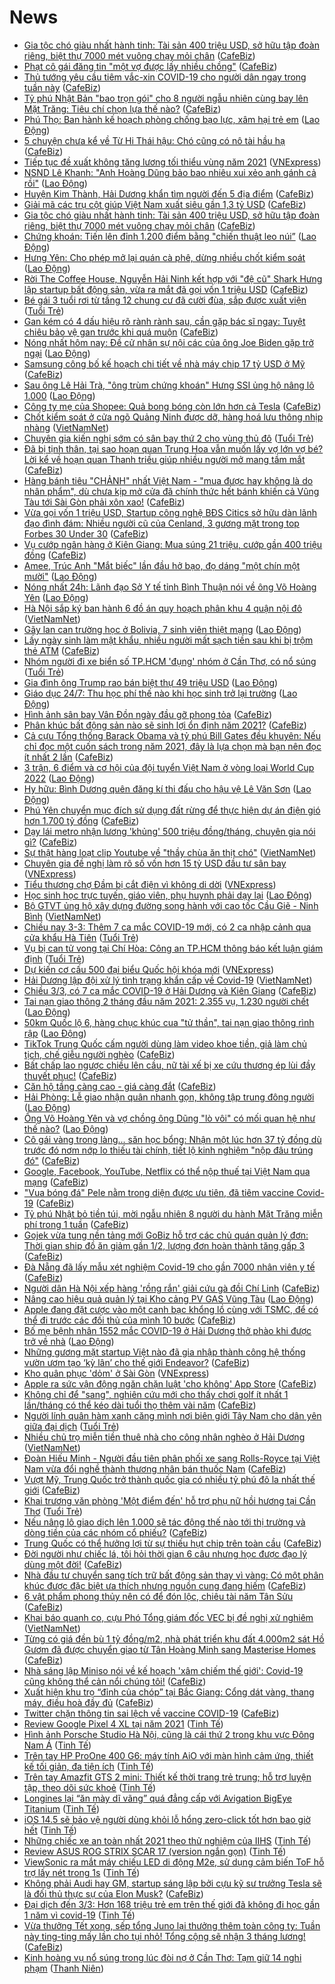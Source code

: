# News

- [Gia tộc chó giàu nhất hành tinh: Tài sản 400 triệu USD, sở hữu tập đoàn riêng, biệt thự 7000 mét vuông chạy mỏi chân](https://cafebiz.vn/gia-toc-cho-giau-nhat-hanh-tinh-tai-san-400-trieu-usd-so-huu-tap-doan-rieng-biet-thu-7000-met-vuong-chay-moi-chan-202103032115068.chn) ([CafeBiz](https://cafebiz.vn))
- [Phạt cô gái đăng tin "một vợ được lấy nhiều chồng"](https://cafebiz.vn/phat-co-gai-dang-tin-mot-vo-duoc-lay-nhieu-chong-20210303215036449.chn) ([CafeBiz](https://cafebiz.vn))
- [Thủ tướng yêu cầu tiêm vắc-xin COVID-19 cho người dân ngay trong tuần này](https://cafebiz.vn/thu-tuong-yeu-cau-tiem-vac-xin-covid-19-cho-nguoi-dan-ngay-trong-tuan-nay-20210303213326951.chn) ([CafeBiz](https://cafebiz.vn))
- [Tỷ phú Nhật Bản "bao trọn gói" cho 8 người ngẫu nhiên cùng bay lên Mặt Trăng: Tiêu chí chọn lựa thế nào?](https://cafebiz.vn/ty-phu-nhat-ban-bao-tron-goi-cho-8-nguoi-ngau-nhien-cung-bay-len-mat-trang-tieu-chi-chon-lua-the-nao-20210303211714315.chn) ([CafeBiz](https://cafebiz.vn))
- [Phú Thọ: Ban hành kế hoạch phòng chống bạo lực, xâm hại trẻ em](https://laodong.vn/giao-duc/phu-tho-ban-hanh-ke-hoach-phong-chong-bao-luc-xam-hai-tre-em-885538.ldo) ([Lao Động](https://laodong.vn))
- [5 chuyện chưa kể về Từ Hi Thái hậu: Chó cũng có nô tài hầu hạ](https://cafebiz.vn/5-chuyen-chua-ke-ve-tu-hi-thai-hau-cho-cung-co-no-tai-hau-ha-20210303211240595.chn) ([CafeBiz](https://cafebiz.vn))
- [Tiếp tục đề xuất không tăng lương tối thiểu vùng năm 2021](https://vnexpress.net/tiep-tuc-de-xuat-khong-tang-luong-toi-thieu-vung-nam-2021-4243125.html) ([VNExpress](https://vnexpress.net))
- [NSND Lê Khanh: &quot;Anh Hoàng Dũng bảo bao nhiêu xui xẻo anh gánh cả rồi&quot;](https://laodong.vn/van-hoa/nsnd-le-khanh-anh-hoang-dung-bao-bao-nhieu-xui-xeo-anh-ganh-ca-roi-885494.ldo) ([Lao Động](https://laodong.vn))
- [Huyện Kim Thành, Hải Dương khẩn tìm người đến 5 địa điểm](https://cafebiz.vn/huyen-kim-thanh-hai-duong-khan-tim-nguoi-den-5-dia-diem-20210303212435962.chn) ([CafeBiz](https://cafebiz.vn))
- [Giải mã các trụ cột giúp Việt Nam xuất siêu gần 1,3 tỷ USD](https://cafebiz.vn/giai-ma-cac-tru-cot-giup-viet-nam-xuat-sieu-gan-13-ty-usd-20210303211913061.chn) ([CafeBiz](https://cafebiz.vn))
- [Gia tộc chó giàu nhất hành tinh: Tài sản 400 triệu USD, sở hữu tập đoàn riêng, biệt thự 7000 mét vuông chạy mỏi chân](https://cafebiz.vn/gia-toc-cho-giau-nhat-hanh-tinh-tai-san-400-trieu-usd-so-huu-tap-doan-rieng-biet-thu-7000-met-vuong-chay-moi-chan-20210303211327239.chn) ([CafeBiz](https://cafebiz.vn))
- [Chứng khoán: Tiến lên đỉnh 1.200 điểm bằng &quot;chiến thuật leo núi”](https://laodong.vn/kinh-te/chung-khoan-tien-len-dinh-1200-diem-bang-chien-thuat-leo-nui-885533.ldo) ([Lao Động](https://laodong.vn))
- [Hưng Yên: Cho phép mở lại quán cà phê, dừng nhiều chốt kiểm soát](https://laodong.vn/xa-hoi/hung-yen-cho-phep-mo-lai-quan-ca-phe-dung-nhieu-chot-kiem-soat-885543.ldo) ([Lao Động](https://laodong.vn))
- [Rời The Coffee House, Nguyễn Hải Ninh kết hợp với "đệ cũ" Shark Hưng lập startup bất động sản, vừa ra mắt đã gọi vốn 1 triệu USD](https://cafebiz.vn/roi-the-coffee-house-nguyen-hai-ninh-ket-hop-voi-de-cu-shark-hung-lap-startup-bat-dong-san-vua-ra-mat-da-goi-von-1-trieu-usd-20210303210923034.chn) ([CafeBiz](https://cafebiz.vn))
- [Bé gái 3 tuổi rơi từ tầng 12 chung cư đã cười đùa, sắp được xuất viện](https://tuoitre.vn/be-gai-3-tuoi-roi-tu-tang-12-chung-cu-da-cuoi-dua-sap-duoc-xuat-vien-20210303201012996.htm) ([Tuổi Trẻ](https://tuoitre.vn))
- [Gan kém có 4 dấu hiệu rõ rành rành sau, cần gặp bác sĩ ngay: Tuyệt chiêu bảo vệ gan trước khi quá muộn](https://cafebiz.vn/gan-kem-co-4-dau-hieu-ro-ranh-ranh-sau-can-gap-bac-si-ngay-tuyet-chieu-bao-ve-gan-truoc-khi-qua-muon-20210303174825.chn) ([CafeBiz](https://cafebiz.vn))
- [Nóng nhất hôm nay: Đề cử nhân sự nội các của ông Joe Biden gặp trở ngại](https://laodong.vn/video-the-gioi/nong-nhat-hom-nay-de-cu-nhan-su-noi-cac-cua-ong-joe-biden-gap-tro-ngai-885505.ldo) ([Lao Động](https://laodong.vn))
- [Samsung công bố kế hoạch chi tiết về nhà máy chip 17 tỷ USD ở Mỹ](https://cafebiz.vn/samsung-cong-bo-ke-hoach-chi-tiet-ve-nha-may-chip-17-ty-usd-o-my-20210303204611026.chn) ([CafeBiz](https://cafebiz.vn))
- [Sau ông Lê Hải Trà, &quot;ông trùm chứng khoán&quot; Hưng SSI ủng hộ nâng lô 1.000](https://laodong.vn/kinh-te/sau-ong-le-hai-tra-ong-trum-chung-khoan-hung-ssi-ung-ho-nang-lo-1000-885429.ldo) ([Lao Động](https://laodong.vn))
- [Công ty mẹ của Shopee: Quả bong bóng còn lớn hơn cả Tesla](https://cafebiz.vn/cong-ty-me-cua-shopee-qua-bong-bong-con-lon-hon-ca-tesla-20210303200844266.chn) ([CafeBiz](https://cafebiz.vn))
- [Chốt kiểm soát ở cửa ngõ Quảng Ninh được dỡ, hàng hoá lưu thông nhịp nhàng](http://vietnamnet.vn/vn/thoi-su/chot-kiem-soat-o-cua-ngo-quang-ninh-duoc-do-hang-hoa-luu-thong-nhip-nhang-717020.html) ([VietNamNet](https://vietnamnet.vn))
- [Chuyên gia kiến nghị sớm có sân bay thứ 2 cho vùng thủ đô](https://tuoitre.vn/chuyen-gia-kien-nghi-som-co-san-bay-thu-2-cho-vung-thu-do-20210303173604754.htm) ([Tuổi Trẻ](https://tuoitre.vn))
- [Đã bị tịnh thân, tại sao hoạn quan Trung Hoa vẫn muốn lấy vợ lớn vợ bé? Lời kể về hoạn quan Thanh triều giúp nhiều người mở mang tầm mắt](https://cafebiz.vn/da-bi-tinh-than-tai-sao-hoan-quan-trung-hoa-van-muon-lay-vo-lon-vo-be-loi-ke-ve-hoan-quan-thanh-trieu-giup-nhieu-nguoi-mo-mang-tam-mat-20210303173656499.chn) ([CafeBiz](https://cafebiz.vn))
- [Hàng bánh tiêu "CHẢNH" nhất Việt Nam - "mua được hay không là do nhân phẩm", dù chưa kịp mở cửa đã chính thức hết bánh khiến cả Vũng Tàu tới Sài Gòn phải xôn xao!](https://cafebiz.vn/hang-banh-tieu-chanh-nhat-viet-nam-mua-duoc-hay-khong-la-do-nhan-pham-du-chua-kip-mo-cua-da-chinh-thuc-het-banh-khien-ca-vung-tau-toi-sai-gon-phai-xon-xao-20210303200706109.chn) ([CafeBiz](https://cafebiz.vn))
- [Vừa gọi vốn 1 triệu USD, Startup công nghệ BĐS Citics sở hữu dàn lãnh đạo đình đám: Nhiều người cũ của Cenland, 3 gương mặt trong top Forbes 30 Under 30](https://cafebiz.vn/vua-goi-von-1-trieu-usd-startup-cong-nghe-bds-citics-so-huu-dan-lanh-dao-dinh-dam-nhieu-nguoi-cu-cua-cenland-3-guong-mat-trong-top-forbes-30-under-30-20210303200354532.chn) ([CafeBiz](https://cafebiz.vn))
- [Vụ cướp ngân hàng ở Kiên Giang: Mua súng 21 triệu, cướp gần 400 triệu đồng](https://cafebiz.vn/vu-cuop-ngan-hang-o-kien-giang-mua-sung-21-trieu-cuop-gan-400-trieu-dong-20210303175034574.chn) ([CafeBiz](https://cafebiz.vn))
- [Amee, Trúc Anh &quot;Mắt biếc&quot; lần đầu hở bạo, đọ dáng &quot;một chín một mười&quot;](https://laodong.vn/photo/amee-truc-anh-mat-biec-lan-dau-ho-bao-do-dang-mot-chin-mot-muoi-885233.ldo) ([Lao Động](https://laodong.vn))
- [Nóng nhất 24h: Lãnh đạo Sở Y tế tỉnh Bình Thuận nói về ông Võ Hoàng Yên](https://laodong.vn/video-thoi-su/nong-nhat-24h-lanh-dao-so-y-te-tinh-binh-thuan-noi-ve-ong-vo-hoang-yen-885487.ldo) ([Lao Động](https://laodong.vn))
- [Hà Nội sắp ký ban hành 6 đồ án quy hoạch phân khu 4 quận nội đô](http://vietnamnet.vn/vn/thoi-su/ha-noi-sap-ky-ban-hanh-6-do-an-quy-hoach-phan-khu-4-quan-noi-do-717018.html) ([VietNamNet](https://vietnamnet.vn))
- [Gãy lan can trường học ở Bolivia, 7 sinh viên thiệt mạng](https://laodong.vn/the-gioi/gay-lan-can-truong-hoc-o-bolivia-7-sinh-vien-thiet-mang-885531.ldo) ([Lao Động](https://laodong.vn))
- [Lấy ngày sinh làm mật khẩu, nhiều người mất sạch tiền sau khi bị trộm thẻ ATM](https://cafebiz.vn/lay-ngay-sinh-lam-mat-khau-nhieu-nguoi-mat-sach-tien-sau-khi-bi-trom-the-atm-20210303174750089.chn) ([CafeBiz](https://cafebiz.vn))
- [Nhóm người đi xe biển số TP.HCM 'đụng' nhóm ở Cần Thơ, có nổ súng](https://tuoitre.vn/nhom-nguoi-di-xe-bien-so-tp-hcm-dung-nhom-o-can-tho-co-no-sung-20210303192416812.htm) ([Tuổi Trẻ](https://tuoitre.vn))
- [Gia đình ông Trump rao bán biệt thự 49 triệu USD](https://laodong.vn/the-gioi/gia-dinh-ong-trump-rao-ban-biet-thu-49-trieu-usd-885528.ldo) ([Lao Động](https://laodong.vn))
- [Giáo dục 24/7: Thu học phí thế nào khi học sinh trở lại trường](https://laodong.vn/video/giao-duc-247-thu-hoc-phi-the-nao-khi-hoc-sinh-tro-lai-truong-885514.ldo) ([Lao Động](https://laodong.vn))
- [Hình ảnh sân bay Vân Đồn ngày đầu gỡ phong tỏa](https://cafebiz.vn/hinh-anh-san-bay-van-don-ngay-dau-go-phong-toa-2021030317422352.chn) ([CafeBiz](https://cafebiz.vn))
- [Phân khúc bất động sản nào sẽ sinh lợi ổn định năm 2021?](https://cafebiz.vn/phan-khuc-bat-dong-san-nao-se-sinh-loi-on-dinh-nam-2021-20210303173040769.chn) ([CafeBiz](https://cafebiz.vn))
- [Cả cựu Tổng thống Barack Obama và tỷ phú Bill Gates đều khuyên: Nếu chỉ đọc một cuốn sách trong năm 2021, đây là lựa chọn mà bạn nên đọc ít nhất 2 lần](https://cafebiz.vn/ca-cuu-tong-thong-barack-obama-va-ty-phu-bill-gates-deu-khuyen-neu-chi-doc-mot-cuon-sach-trong-nam-2021-day-la-lua-chon-ma-ban-nen-doc-it-nhat-2-lan-20210303171804074.chn) ([CafeBiz](https://cafebiz.vn))
- [3 trận, 6 điểm và cơ hội của đội tuyển Việt Nam ở vòng loại World Cup 2022](https://laodong.vn/bong-da/3-tran-6-diem-va-co-hoi-cua-doi-tuyen-viet-nam-o-vong-loai-world-cup-2022-885426.ldo) ([Lao Động](https://laodong.vn))
- [Hy hữu: Bình Dương quên đăng kí thi đấu cho hậu vệ Lê Văn Sơn](https://laodong.vn/bong-da/hy-huu-binh-duong-quen-dang-ki-thi-dau-cho-hau-ve-le-van-son-885512.ldo) ([Lao Động](https://laodong.vn))
- [Phú Yên chuyển mục đích sử dụng đất rừng để thực hiện dự án điện gió hơn 1.700 tỷ đồng](https://cafebiz.vn/phu-yen-chuyen-muc-dich-su-dung-dat-rung-de-thuc-hien-du-an-dien-gio-hon-1700-ty-dong-2021030317282422.chn) ([CafeBiz](https://cafebiz.vn))
- [Dạy lái metro nhận lương 'khủng' 500 triệu đồng/tháng, chuyên gia nói gì?](https://cafebiz.vn/day-lai-metro-nhan-luong-khung-500-trieu-dong-thang-chuyen-gia-noi-gi-20210303172712959.chn) ([CafeBiz](https://cafebiz.vn))
- [Sự thật hàng loạt clip Youtube về "thầy chùa ăn thịt chó"](http://vietnamnet.vn/vn/thoi-su/su-that-hang-loat-clip-youtube-ve-thay-chua-an-thit-cho-717012.html) ([VietNamNet](https://vietnamnet.vn))
- [Chuyên gia đề nghị làm rõ số vốn hơn 15 tỷ USD đầu tư sân bay](https://vnexpress.net/chuyen-gia-de-nghi-lam-ro-so-von-hon-15-ty-usd-dau-tu-san-bay-4242910.html) ([VNExpress](https://vnexpress.net))
- [Tiểu thương chợ Đầm bị cắt điện vì không di dời](https://vnexpress.net/tieu-thuong-cho-dam-bi-cat-dien-vi-khong-di-doi-4242949.html) ([VNExpress](https://vnexpress.net))
- [Học sinh học trực tuyến, giáo viên, phụ huynh phải dạy lại](https://laodong.vn/video/hoc-sinh-hoc-truc-tuyen-giao-vien-phu-huynh-phai-day-lai-885279.ldo) ([Lao Động](https://laodong.vn))
- [Bộ GTVT ủng hộ xây dựng đường song hành với cao tốc Cầu Giẽ - Ninh Bình](http://vietnamnet.vn/vn/thoi-su/an-toan-giao-thong/bo-gtvt-ung-ho-xay-dung-duong-song-hanh-voi-cao-toc-cau-gie-ninh-binh-717008.html) ([VietNamNet](https://vietnamnet.vn))
- [Chiều nay 3-3: Thêm 7 ca mắc COVID-19 mới, có 2 ca nhập cảnh qua cửa khẩu Hà Tiên](https://tuoitre.vn/chieu-nay-3-3-them-7-ca-mac-covid-19-moi-co-2-ca-nhap-canh-qua-cua-khau-ha-tien-20210303180815093.htm) ([Tuổi Trẻ](https://tuoitre.vn))
- [Vụ bị can tử vong tại Chí Hòa: Công an TP.HCM thông báo kết luận giám định](https://tuoitre.vn/vu-bi-can-tu-vong-tai-chi-hoa-cong-an-tp-hcm-thong-bao-ket-luan-giam-dinh-20210303174802139.htm) ([Tuổi Trẻ](https://tuoitre.vn))
- [Dự kiến cơ cấu 500 đại biểu Quốc hội khóa mới](https://vnexpress.net/du-kien-co-cau-500-dai-bieu-quoc-hoi-khoa-moi-4241907.html) ([VNExpress](https://vnexpress.net))
- [Hải Dương lập đội xử lý tình trạng khẩn cấp về Covid-19](http://vietnamnet.vn/vn/thoi-su/ha-i-duong-lap-doi-xu-ly-tinh-trang-khan-cap-ve-covid-19-717002.html) ([VietNamNet](https://vietnamnet.vn))
- [Chiều 3/3, có 7 ca mắc COVID-19 ở Hải Dương và Kiên Giang](https://cafebiz.vn/chieu-3-3-co-7-ca-mac-covid-19-o-hai-duong-va-kien-giang-20210303180040061.chn) ([CafeBiz](https://cafebiz.vn))
- [Tai nạn giao thông 2 tháng đầu năm 2021: 2.355 vụ, 1.230 người chết](https://laodong.vn/infographic/tai-nan-giao-thong-2-thang-dau-nam-2021-2355-vu-1230-nguoi-chet-885373.ldo) ([Lao Động](https://laodong.vn))
- [50km Quốc lộ 6, hàng chục khúc cua &quot;tử thần&quot;, tai nạn giao thông rình rập](https://laodong.vn/video/50km-quoc-lo-6-hang-chuc-khuc-cua-tu-than-tai-nan-giao-thong-rinh-rap-885285.ldo) ([Lao Động](https://laodong.vn))
- [TikTok Trung Quốc cấm người dùng làm video khoe tiền, giả làm chủ tịch, chế giễu người nghèo](https://cafebiz.vn/tiktok-trung-quoc-cam-nguoi-dung-lam-video-khoe-tien-gia-lam-chu-tich-che-gieu-nguoi-ngheo-20210303153339092.chn) ([CafeBiz](https://cafebiz.vn))
- [Bất chấp lao ngược chiều lên cầu, nữ tài xế bị xe cứu thương ép lùi đầy thuyết phục!](https://cafebiz.vn/bat-chap-lao-nguoc-chieu-len-cau-nu-tai-xe-bi-xe-cuu-thuong-ep-lui-day-thuyet-phuc-20210303173222147.chn) ([CafeBiz](https://cafebiz.vn))
- [Căn hộ tầng càng cao - giá càng đắt](https://cafebiz.vn/can-ho-tang-cang-cao-gia-cang-dat-20210303095738323.chn) ([CafeBiz](https://cafebiz.vn))
- [Hải Phòng: Lễ giao nhận quân nhanh gọn, không tập trung đông người](https://laodong.vn/video/hai-phong-le-giao-nhan-quan-nhanh-gon-khong-tap-trung-dong-nguoi-885305.ldo) ([Lao Động](https://laodong.vn))
- [Ông Võ Hoàng Yên và vợ chồng ông Dũng &quot;lò vôi&quot; có mối quan hệ như thế nào?](https://laodong.vn/video/ong-vo-hoang-yen-va-vo-chong-ong-dung-lo-voi-co-moi-quan-he-nhu-the-nao-885314.ldo) ([Lao Động](https://laodong.vn))
- [Cô gái vàng trong làng... săn học bổng: Nhận một lúc hơn 37 tỷ đồng dù trước đó nơm nớp lo thiếu tài chính, tiết lộ kinh nghiệm "nộp đâu trúng đó"](https://cafebiz.vn/co-gai-vang-trong-lang-san-hoc-bong-nhan-mot-luc-hon-37-ty-dong-du-truoc-do-nom-nop-lo-thieu-tai-chinh-tiet-lo-kinh-nghiem-nop-dau-trung-do-20210303172106918.chn) ([CafeBiz](https://cafebiz.vn))
- [Google, Facebook, YouTube, Netflix có thể nộp thuế tại Việt Nam qua mạng](https://cafebiz.vn/google-facebook-youtube-netflix-co-the-nop-thue-tai-viet-nam-qua-mang-20210303172040537.chn) ([CafeBiz](https://cafebiz.vn))
- ["Vua bóng đá" Pele nằm trong diện được ưu tiên, đã tiêm vaccine Covid-19](https://cafebiz.vn/vua-bong-da-pele-nam-trong-dien-duoc-uu-tien-da-tiem-vaccine-covid-19-20210303171130149.chn) ([CafeBiz](https://cafebiz.vn))
- [Tỷ phú Nhật bỏ tiền túi, mời ngẫu nhiên 8 người du hành Mặt Trăng miễn phí trong 1 tuần](https://cafebiz.vn/ty-phu-nhat-bo-tien-tui-moi-ngau-nhien-8-nguoi-du-hanh-mat-trang-mien-phi-trong-1-tuan-20210303153205818.chn) ([CafeBiz](https://cafebiz.vn))
- [Gojek vừa tung nền tảng mới GoBiz hỗ trợ các chủ quán quản lý đơn: Thời gian ship đồ ăn giảm gần 1/2, lượng đơn hoàn thành tăng gấp 3](https://cafebiz.vn/gojek-vua-tung-nen-tang-moi-gobiz-ho-tro-cac-chu-quan-quan-ly-don-thoi-gian-ship-do-an-giam-gan-1-2-luong-don-hoan-thanh-tang-gap-3-20210303162555509.chn) ([CafeBiz](https://cafebiz.vn))
- [Đà Nẵng đã lấy mẫu xét nghiệm Covid-19 cho gần 7000 nhân viên y tế](https://cafebiz.vn/da-nang-da-lay-mau-xet-nghiem-covid-19-cho-gan-7000-nhan-vien-y-te-20210303164326012.chn) ([CafeBiz](https://cafebiz.vn))
- [Người dân Hà Nội xếp hàng 'rồng rắn' giải cứu gà đồi Chí Linh](https://cafebiz.vn/nguoi-dan-ha-noi-xep-hang-rong-ran-giai-cuu-ga-doi-chi-linh-20210303164221623.chn) ([CafeBiz](https://cafebiz.vn))
- [Nâng cao hiệu quả quản lý tại Kho cảng PV GAS Vũng Tàu](https://laodong.vn/thong-tin-doanh-nghiep/nang-cao-hieu-qua-quan-ly-tai-kho-cang-pv-gas-vung-tau-885384.ldo) ([Lao Động](https://laodong.vn))
- [Apple đang đặt cược vào một canh bạc khổng lồ cùng với TSMC, để có thể đi trước các đối thủ của mình 10 bước](https://cafebiz.vn/apple-dang-dat-cuoc-vao-mot-canh-bac-khong-lo-cung-voi-tsmc-de-co-the-di-truoc-cac-doi-thu-cua-minh-10-buoc-20210303152955363.chn) ([CafeBiz](https://cafebiz.vn))
- [Bố mẹ bệnh nhân 1552 mắc COVID-19 ở Hải Dương thở phào khi được trở về nhà](https://laodong.vn/video/bo-me-benh-nhan-1552-mac-covid-19-o-hai-duong-tho-phao-khi-duoc-tro-ve-nha-885352.ldo) ([Lao Động](https://laodong.vn))
- [Những gương mặt startup Việt nào đã gia nhập thành công hệ thống vườn ươm tạo ‘kỳ lân’ cho thế giới Endeavor?](https://cafebiz.vn/nhung-guong-mat-startup-viet-nao-da-gia-nhap-thanh-cong-he-thong-vuon-uom-tao-ky-lan-cho-the-gioi-endeavor-20210303152359675.chn) ([CafeBiz](https://cafebiz.vn))
- [Kho quân phục 'dỏm' ở Sài Gòn](https://vnexpress.net/kho-quan-phuc-dom-o-sai-gon-4243003.html) ([VNExpress](https://vnexpress.net))
- [Apple ra sức vận động ngăn chặn luật 'cho không' App Store](https://cafebiz.vn/apple-ra-suc-van-dong-ngan-chan-luat-cho-khong-app-store-20210303140055233.chn) ([CafeBiz](https://cafebiz.vn))
- [Không chỉ để "sang", nghiên cứu mới cho thấy chơi golf ít nhất 1 lần/tháng có thể kéo dài tuổi thọ thêm vài năm](https://cafebiz.vn/khong-chi-de-sang-nghien-cuu-moi-cho-thay-choi-golf-it-nhat-1-lan-thang-co-the-keo-dai-tuoi-tho-them-vai-nam-20210303153340329.chn) ([CafeBiz](https://cafebiz.vn))
- [Người lính quân hàm xanh căng mình nơi biên giới Tây Nam cho dân yên giữa đại dịch](https://tuoitre.vn/nguoi-linh-quan-ham-xanh-cang-minh-noi-bien-gioi-tay-nam-cho-dan-yen-giua-dai-dich-20210303150745052.htm) ([Tuổi Trẻ](https://tuoitre.vn))
- [Nhiều chủ trọ miễn tiền thuê nhà cho công nhân nghèo ở Hải Dương](http://vietnamnet.vn/vn/thoi-su/nhieu-chu-tro-mien-tien-thue-nha-cho-cong-nhan-ngheo-o-hai-duong-716857.html) ([VietNamNet](https://vietnamnet.vn))
- [Đoàn Hiếu Minh - Người đầu tiên phân phối xe sang Rolls-Royce tại Việt Nam vừa đổi nghề thành thương nhân bán thuốc Nam](https://cafebiz.vn/doan-hieu-minh-nguoi-dau-tien-phan-phoi-xe-sang-rolls-royce-tai-viet-nam-vua-doi-nghe-thanh-thuong-nhan-ban-thuoc-nam-20210303145439796.chn) ([CafeBiz](https://cafebiz.vn))
- [Vượt Mỹ, Trung Quốc trở thành quốc gia có nhiều tỷ phú đô la nhất thế giới](https://cafebiz.vn/vuot-my-trung-quoc-tro-thanh-quoc-gia-co-nhieu-ty-phu-do-la-nhat-the-gioi-20210303152648136.chn) ([CafeBiz](https://cafebiz.vn))
- [Khai trương văn phòng 'Một điểm đến' hỗ trợ phụ nữ hồi hương tại Cần Thơ](https://tuoitre.vn/khai-truong-van-phong-mot-diem-den-ho-tro-phu-nu-hoi-huong-tai-can-tho-20210303150501891.htm) ([Tuổi Trẻ](https://tuoitre.vn))
- [Nếu nâng lô giao dịch lên 1.000 sẽ tác động thế nào tới thị trường và dòng tiền của các nhóm cổ phiếu?](https://cafebiz.vn/neu-nang-lo-giao-dich-len-1000-se-tac-dong-the-nao-toi-thi-truong-va-dong-tien-cua-cac-nhom-co-phieu-20210303153646527.chn) ([CafeBiz](https://cafebiz.vn))
- [Trung Quốc có thể hưởng lợi từ sự thiếu hụt chip trên toàn cầu](https://cafebiz.vn/trung-quoc-co-the-huong-loi-tu-su-thieu-hut-chip-tren-toan-cau-20210303135535348.chn) ([CafeBiz](https://cafebiz.vn))
- [Đời người như chiếc lá, tôi hỏi thời gian 6 câu nhưng học được đạo lý dùng một đời!](https://cafebiz.vn/doi-nguoi-nhu-chiec-la-toi-hoi-thoi-gian-6-cau-nhung-hoc-duoc-dao-ly-dung-mot-doi-20210301232643549.chn) ([CafeBiz](https://cafebiz.vn))
- [Nhà đầu tư chuyển sang tích trữ bất động sản thay vì vàng: Có một phân khúc được đặc biệt ưa thích nhưng nguồn cung đang hiếm](https://cafebiz.vn/nha-dau-tu-chuyen-sang-tich-tru-bat-dong-san-thay-vi-vang-co-mot-phan-khuc-duoc-dac-biet-ua-thich-nhung-nguon-cung-dang-hiem-20210303104345694.chn) ([CafeBiz](https://cafebiz.vn))
- [6 vật phẩm phong thủy nên có để đón lộc, chiêu tài năm Tân Sửu](https://cafebiz.vn/6-vat-pham-phong-thuy-nen-co-de-don-loc-chieu-tai-nam-tan-suu-20210303150130874.chn) ([CafeBiz](https://cafebiz.vn))
- [Khai báo quanh co, cựu Phó Tổng giám đốc VEC bị đề nghị xử nghiêm](http://vietnamnet.vn/vn/thoi-su/khai-bao-quanh-co-cuu-pho-tong-giam-doc-vec-bi-de-nghi-xu-nghiem-716916.html) ([VietNamNet](https://vietnamnet.vn))
- [Từng có giá đền bù 1 tỷ đồng/m2, nhà phát triển khu đất 4.000m2 sát Hồ Gươm đã được chuyển giao từ Tân Hoàng Minh sang Masterise Homes](https://cafebiz.vn/tung-co-gia-den-bu-1-ty-dong-m2-nha-phat-trien-khu-dat-4000m2-sat-ho-guom-da-duoc-chuyen-giao-tu-tan-hoang-minh-sang-masterise-homes-20210303152021957.chn) ([CafeBiz](https://cafebiz.vn))
- [Nhà sáng lập Miniso nói về kế hoạch 'xâm chiếm thế giới': Covid-19 cũng không thể cản nổi chúng tôi!](https://cafebiz.vn/nha-sang-lap-miniso-noi-ve-ke-hoach-xam-chiem-the-gioi-covid-19-cung-khong-the-can-noi-chung-toi-20210303151149887.chn) ([CafeBiz](https://cafebiz.vn))
- [Xuất hiện khu trọ “đỉnh của chóp” tại Bắc Giang: Cổng dát vàng, thang máy, điều hoà đầy đủ](https://cafebiz.vn/xuat-hien-khu-tro-dinh-cua-chop-tai-bac-giang-cong-dat-vang-thang-may-dieu-hoa-day-du-20210303150910939.chn) ([CafeBiz](https://cafebiz.vn))
- [Twitter chặn thông tin sai lệch về vaccine COVID-19](https://cafebiz.vn/twitter-chan-thong-tin-sai-lech-ve-vaccine-covid-19-20210303135343618.chn) ([CafeBiz](https://cafebiz.vn))
- [Review Google Pixel 4 XL tại năm 2021](https://tinhte.vn/thread/review-google-pixel-4-xl-tai-nam-2021.3282148/) ([Tinh Tế](https://tinhte.vn))
- [Hình ảnh Porsche Studio Hà Nội, cũng là cái thứ 2 trong khu vực Đông Nam Á](https://tinhte.vn/thread/hinh-anh-porsche-studio-ha-noi-cung-la-cai-thu-2-trong-khu-vuc-dong-nam-a.3286919/) ([Tinh Tế](https://tinhte.vn))
- [Trên tay HP ProOne 400 G6: máy tính AiO với màn hình cảm ứng, thiết kế tối giản, đa tiện ích](https://tinhte.vn/thread/tren-tay-hp-proone-400-g6-may-tinh-aio-voi-man-hinh-cam-ung-thiet-ke-toi-gian-da-tien-ich.3285725/) ([Tinh Tế](https://tinhte.vn))
- [Trên tay Amazfit GTS 2 mini: Thiết kế thời trang trẻ trung; hỗ trợ luyện tập, theo dõi sức khoẻ](https://tinhte.vn/thread/tren-tay-amazfit-gts-2-mini-thiet-ke-thoi-trang-tre-trung-ho-tro-luyen-tap-theo-doi-suc-khoe.3286366/) ([Tinh Tế](https://tinhte.vn))
- [Longines lại “ăn mày dĩ vãng” quá đẳng cấp với Avigation BigEye Titanium](https://tinhte.vn/thread/longines-lai-an-may-di-vang-qua-dang-cap-voi-avigation-bigeye-titanium.3278804/) ([Tinh Tế](https://tinhte.vn))
- [iOS 14.5 sẽ bảo vệ người dùng khỏi lỗ hổng zero-click tốt hơn bao giờ hết](https://tinhte.vn/thread/ios-14-5-se-bao-ve-nguoi-dung-khoi-lo-hong-zero-click-tot-hon-bao-gio-het.3281625/) ([Tinh Tế](https://tinhte.vn))
- [Những chiếc xe an toàn nhất 2021 theo thử nghiệm của IIHS](https://tinhte.vn/thread/nhung-chiec-xe-an-toan-nhat-2021-theo-thu-nghiem-cua-iihs.3285552/) ([Tinh Tế](https://tinhte.vn))
- [Review ASUS ROG STRIX SCAR 17 (version ngắn gọn)](https://tinhte.vn/thread/review-asus-rog-strix-scar-17-version-ngan-gon.3281417/) ([Tinh Tế](https://tinhte.vn))
- [ViewSonic ra mắt máy chiếu LED di động M2e, sử dụng cảm biến ToF hỗ trợ lấy nét trong 1s](https://tinhte.vn/thread/viewsonic-ra-mat-may-chieu-led-di-dong-m2e-su-dung-cam-bien-tof-ho-tro-lay-net-trong-1s.3286643/) ([Tinh Tế](https://tinhte.vn))
- [Không phải Audi hay GM, startup sáng lập bởi cựu kỹ sư trưởng Tesla sẽ là đối thủ thực sự của Elon Musk?](https://cafebiz.vn/khong-phai-audi-hay-gm-startup-sang-lap-boi-cuu-ky-su-truong-tesla-se-la-doi-thu-thuc-su-cua-elon-musk-20210303103558554.chn) ([CafeBiz](https://cafebiz.vn))
- [Đại dịch đến 3/3: Hơn 168 triệu trẻ em trên thế giới đã không đi học gần 1 năm vì covid-19](https://tinhte.vn/thread/dai-dich-den-3-3-hon-168-trieu-tre-em-tren-the-gioi-da-khong-di-hoc-gan-1-nam-vi-covid-19.3286841/) ([Tinh Tế](https://tinhte.vn))
- [Vừa thưởng Tết xong, sếp tổng Juno lại thưởng thêm toàn công ty: Tuần này ting-ting mấy lần cho tụi nhỏ! Tổng cộng sẽ nhận 3 tháng lương!](https://cafebiz.vn/vua-thuong-tet-xong-sep-tong-juno-lai-thuong-them-toan-cong-ty-tuan-nay-ting-ting-may-lan-cho-tui-nho-tong-cong-se-nhan-3-thang-luong-20210303125726046.chn) ([CafeBiz](https://cafebiz.vn))
- [Kinh hoàng vụ nổ súng trong lúc đòi nợ ở Cần Thơ: Tạm giữ 14 nghi phạm](https://thanhnien.vn/thoi-su/kinh-hoang-vu-no-sung-trong-luc-doi-no-o-can-tho-tam-giu-14-nghi-pham-1349186.html) ([Thanh Niên](https://thanhnien.vn))
